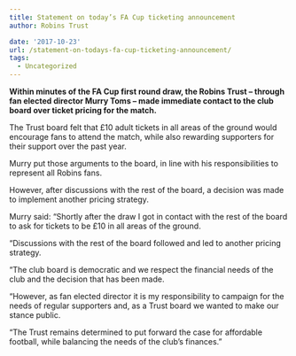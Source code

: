 ```yaml
---
title: Statement on today’s FA Cup ticketing announcement
author: Robins Trust

date: '2017-10-23'
url: /statement-on-todays-fa-cup-ticketing-announcement/
tags:
  - Uncategorized
---
```


**Within minutes of the FA Cup first round draw, the Robins Trust – through fan elected director Murry Toms – made immediate contact to the club board over ticket pricing for the match.**

The Trust board felt that £10 adult tickets in all areas of the ground would encourage fans to attend the match, while also rewarding supporters for their support over the past year.

Murry put those arguments to the board, in line with his responsibilities to represent all Robins fans.

However, after discussions with the rest of the board, a decision was made to implement another pricing strategy.

Murry said: “Shortly after the draw I got in contact with the rest of the board to ask for tickets to be £10 in all areas of the ground.

“Discussions with the rest of the board followed and led to another pricing strategy.

“The club board is democratic and we respect the financial needs of the club and the decision that has been made.

“However, as fan elected director it is my responsibility to campaign for the needs of regular supporters and, as a Trust board we wanted to make our stance public.

“The Trust remains determined to put forward the case for affordable football, while balancing the needs of the club’s finances.”
